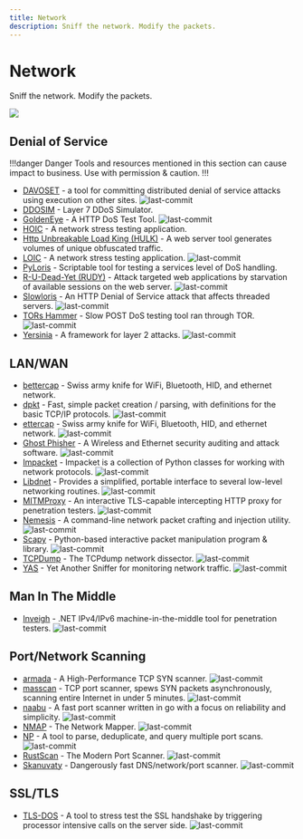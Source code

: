 ```yaml
---
title: Network
description: Sniff the network. Modify the packets.
---
```


# Network

Sniff the network. Modify the packets.

![](https://img.shields.io/badge/Tools%20%26%20Resources%20Available-31-757575?style=for-the-badge)

## Denial of Service

!!!danger Danger
Tools and resources mentioned in this section can cause impact to business. Use with permission & caution.
!!!

* [DAVOSET](https://github.com/MustLive/DAVOSET) - a tool for committing distributed denial of service attacks using execution on other sites. ![last-commit](https://img.shields.io/github/last-commit/MustLive/DAVOSET?style=flat)
* [DDOSIM](https://sourceforge.net/projects/ddosim/) - Layer 7 DDoS Simulator. 
* [GoldenEye](https://github.com/jseidl/GoldenEye) - A HTTP DoS Test Tool. ![last-commit](https://img.shields.io/github/last-commit/jseidl/GoldenEye?style=flat)
* [HOIC](https://sourceforge.net/projects/highorbitioncannon/) - A network stress testing application. 
* [Http Unbreakable Load King (HULK)](https://packetstormsecurity.com/files/112856/HULK-Http-Unbearable-Load-King.html) - A web server tool generates volumes of unique obfuscated traffic. 
* [LOIC](https://github.com/NewEraCracker/LOIC) - A network stress testing application. ![last-commit](https://img.shields.io/github/last-commit/NewEraCracker/LOIC?style=flat)
* [PyLoris](https://motoma.io/pyloris/) - Scriptable tool for testing a services level of DoS handling. 
* [R-U-Dead-Yet (RUDY)](https://github.com/sahilchaddha/rudyjs) - Attack targeted web applications by starvation of available sessions on the web server. ![last-commit](https://img.shields.io/github/last-commit/sahilchaddha/rudyjs?style=flat)
* [Slowloris](https://github.com/gkbrk/slowloris) - An HTTP Denial of Service attack that affects threaded servers. ![last-commit](https://img.shields.io/github/last-commit/gkbrk/slowloris?style=flat)
* [TORs Hammer](https://github.com/Karlheinzniebuhr/torshammer) - Slow POST DoS testing tool ran through TOR. ![last-commit](https://img.shields.io/github/last-commit/Karlheinzniebuhr/torshammer?style=flat)
* [Yersinia](https://github.com/tomac/yersinia) - A framework for layer 2 attacks. ![last-commit](https://img.shields.io/github/last-commit/tomac/yersinia?style=flat)


## LAN/WAN

* [bettercap](https://www.bettercap.org/) - Swiss army knife for WiFi, Bluetooth, HID, and ethernet network. 
* [dpkt](https://github.com/kbandla/dpkt) - Fast, simple packet creation / parsing, with definitions for the basic TCP/IP protocols. ![last-commit](https://img.shields.io/github/last-commit/kbandla/dpkt?style=flat)
* [ettercap](https://github.com/Ettercap/ettercap) - Swiss army knife for WiFi, Bluetooth, HID, and ethernet network. ![last-commit](https://img.shields.io/github/last-commit/Ettercap/ettercap?style=flat)
* [Ghost Phisher](https://github.com/savio-code/ghost-phisher) - A Wireless and Ethernet security auditing and attack software. ![last-commit](https://img.shields.io/github/last-commit/savio-code/ghost-phisher?style=flat)
* [Impacket](https://github.com/SecureAuthCorp/impacket) - Impacket is a collection of Python classes for working with network protocols. ![last-commit](https://img.shields.io/github/last-commit/SecureAuthCorp/impacket?style=flat)
* [Libdnet](https://github.com/ofalk/libdnet) - Provides a simplified, portable interface to several low-level networking routines. ![last-commit](https://img.shields.io/github/last-commit/ofalk/libdnet?style=flat)
* [MITMProxy](https://github.com/mitmproxy/mitmproxy) - An interactive TLS-capable intercepting HTTP proxy for penetration testers. ![last-commit](https://img.shields.io/github/last-commit/mitmproxy/mitmproxy?style=flat)
* [Nemesis](https://github.com/libnet/nemesis) - A command-line network packet crafting and injection utility. ![last-commit](https://img.shields.io/github/last-commit/libnet/nemesis?style=flat)
* [Scapy](https://github.com/secdev/scapy) - Python-based interactive packet manipulation program & library. ![last-commit](https://img.shields.io/github/last-commit/secdev/scapy?style=flat)
* [TCPDump](https://github.com/the-tcpdump-group/tcpdump) - The TCPdump network dissector. ![last-commit](https://img.shields.io/github/last-commit/the-tcpdump-group/tcpdump?style=flat)
* [YAS](https://github.com/redcode-labs/YAS) - Yet Another Sniffer for monitoring network traffic. ![last-commit](https://img.shields.io/github/last-commit/redcode-labs/YAS?style=flat)


## Man In The Middle

* [Inveigh](https://github.com/Kevin-Robertson/Inveigh) - .NET IPv4/IPv6 machine-in-the-middle tool for penetration testers. ![last-commit](https://img.shields.io/github/last-commit/Kevin-Robertson/Inveigh?style=flat)

## Port/Network Scanning

* [armada](https://github.com/resyncgg/armada) - A High-Performance TCP SYN scanner. ![last-commit](https://img.shields.io/github/last-commit/resyncgg/armada?style=flat)
* [masscan](https://github.com/robertdavidgraham/masscan) - TCP port scanner, spews SYN packets asynchronously, scanning entire Internet in under 5 minutes. ![last-commit](https://img.shields.io/github/last-commit/robertdavidgraham/masscan?style=flat)
* [naabu](https://github.com/projectdiscovery/naabu) - A fast port scanner written in go with a focus on reliability and simplicity. ![last-commit](https://img.shields.io/github/last-commit/projectdiscovery/naabu?style=flat)
* [NMAP](https://github.com/nmap/nmap) - The Network Mapper. ![last-commit](https://img.shields.io/github/last-commit/nmap/nmap?style=flat)
* [NP](https://github.com/leesoh/np) - A tool to parse, deduplicate, and query multiple port scans. ![last-commit](https://img.shields.io/github/last-commit/leesoh/np?style=flat)
* [RustScan](https://github.com/RustScan/RustScan) - The Modern Port Scanner. ![last-commit](https://img.shields.io/github/last-commit/RustScan/RustScan?style=flat)
* [Skanuvaty](https://github.com/Esc4iCEscEsc/skanuvaty) - Dangerously fast DNS/network/port scanner. ![last-commit](https://img.shields.io/github/last-commit/Esc4iCEscEsc/skanuvaty?style=flat)

## SSL/TLS

* [TLS-DOS](https://github.com/azet/thc-tls-dos) - A tool to stress test the SSL handshake by triggering processor intensive calls on the server side. ![last-commit](https://img.shields.io/github/last-commit/azet/thc-tls-dos?style=flat)
